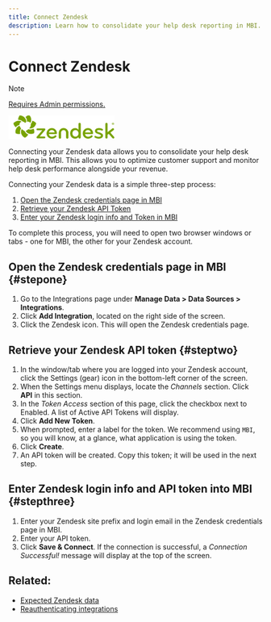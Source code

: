 ```yaml
---
title: Connect Zendesk
description: Learn how to consolidate your help desk reporting in MBI.
---
```

# Connect Zendesk

>[!NOTE]
>
>[Requires Admin permissions.](../../../administrator/user-management/user-management.md)

![](../../../assets/Zendesk_logo.png)

Connecting your Zendesk data allows you to consolidate your help desk reporting in MBI. This allows you to optimize customer support and monitor help desk performance alongside your revenue.

Connecting your Zendesk data is a simple three-step process:

1. [Open the Zendesk credentials page in MBI](#stepone)
1. [Retrieve your Zendesk API Token](#steptwo)
1. [Enter your Zendesk login info and Token in MBI](#stepthree)

To complete this process, you will need to open two browser windows or tabs - one for MBI, the other for your Zendesk account.

## Open the Zendesk credentials page in MBI {#stepone}

1. Go to the Integrations page under **Manage Data > Data Sources > Integrations**.
1. Click **Add Integration**, located on the right side of the screen.
1. Click the Zendesk icon. This will open the Zendesk credentials page.

## Retrieve your Zendesk API token {#steptwo}

1. In the window/tab where you are logged into your Zendesk account, click the Settings (gear) icon in the bottom-left corner of the screen.
1. When the Settings menu displays, locate the _Channels_ section. Click **API** in this section.
1. In the _Token Access_ section of this page, click the checkbox next to Enabled. A list of Active API Tokens will display.
1. Click **Add New Token**.
1. When prompted, enter a label for the token. We recommend using `MBI`, so you will know, at a glance, what application is using the token.
1. Click **Create**.
1. An API token will be created. Copy this token; it will be used in the next step.

## Enter Zendesk login info and API token into MBI {#stepthree}

1. Enter your Zendesk site prefix and login email in the Zendesk credentials page in MBI.
1. Enter your API token.
1. Click **Save & Connect**. If the connection is successful, a *Connection Successful!* message will display at the top of the screen.

## Related:

* [Expected Zendesk data](../integrations/exp-zendesk-data.md)
* [Reauthenticating integrations](https://support.magento.com/hc/en-us/articles/360016733151)
